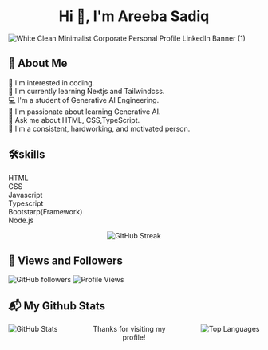 <h1 align="center">Hi 👋, I'm Areeba Sadiq</h1>


![White Clean Minimalist Corporate Personal Profile LinkedIn Banner (1)](https://github.com/AreebaSadiq23/AreebaSadiq23/assets/173811883/3cd291f5-8d4e-414d-b04a-c0d3cbeb701f)


## 🚀 About Me
  🌈 I'm interested in coding.<br>
  📗 I'm currently learning Nextjs and Tailwindcss.<br>
  💻 I'm a student of Generative AI Engineering.<br>
  🌟 I'm passionate about learning Generative AI.<br>
  📜 Ask me about HTML, CSS,TypeScript.<br>
  🚀 I'm a consistent, hardworking, and motivated person.<br>


## 🛠️skills
HTML<br>
CSS<br>
Javascript<br>
Typescript<br>
Bootstarp(Framework)<br>
Node.js


<div align="center">
  <img src="https://github-readme-streak-stats.herokuapp.com/?user=AreebaSadiq23&theme=radical" alt="GitHub Streak"/>
</div>

## 👥 Views and Followers
![GitHub followers](https://img.shields.io/github/followers/AreebaSadiq23?style=social)
![Profile Views](https://komarev.com/ghpvc/?username=AreebaSadiq23&color=blue)



## 📬 My Github Stats 
<div>
  <img src="https://github-readme-stats.vercel.app/api?username=AreebaSadiq23&show_icons=true&theme=radical" alt="GitHub Stats" style="float: left; margin-right: 50px;"/>
  <img src="https://github-readme-stats.vercel.app/api/top-langs/?username=AreebaSadiq23&layout=compact&theme=radical" alt="Top Languages" style="float: right; margin-left: 50px;" />
</div>



<p align="center" style="font-size: "30px"; color: #000;" margin-top="60px">Thanks for visiting my profile!</p>








<!-- Rest of your README content -->
